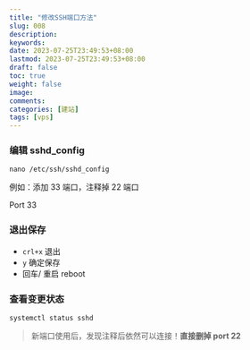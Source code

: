 ```yaml
---
title: "修改SSH端口方法"
slug: 008
description: 
keywords: 
date: 2023-07-25T23:49:53+08:00
lastmod: 2023-07-25T23:49:53+08:00
draft: false
toc: true
weight: false
image: 
comments: 
categories: [建站]
tags: [vps]
---
```



### 编辑 sshd_config

```
nano /etc/ssh/sshd_config
```

例如：添加 33 端口，注释掉 22 端口

Port 33

### 退出保存

- `crl+x` 退出
- `y` 确定保存
- 回车/ 重启 reboot


### 查看变更状态

```
systemctl status sshd
```

> 新端口使用后，发现注释后依然可以连接！**直接删掉 port 22**



